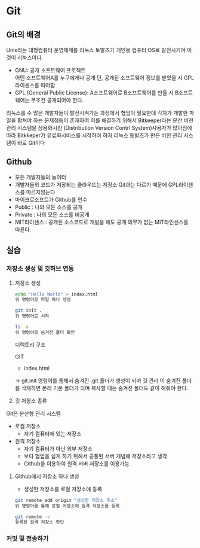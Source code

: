 # Git

## Git의 배경
Unix라는 대형컴퓨터 운영체제를 리눅스 토발즈가 개인용 컴퓨터 OS로 발전시키며 이것이 리눅스이다.
* GNU: 공개 소프트웨어 프로젝트  
어떤 소프트웨어A를 누구에게나 공개 단, 공개된 소프트웨어 정보를 받았을 시 GPL 라이센스를 따야함 
* GPL (General Public License): A소프트웨어로 B소프트웨어를 만들 시 B소프트웨어는 무조건 공개되어야 한다.  

리눅스를 수 많은 개발자들이 발전시켜가는 과정에서 협업이 필요한데 각자가 개발한 파일을 합쳐야 하는 문제점등이 존재하여 이를 해결하기 위해서 Bitkeeper라는 분산 버전 관리 시스템을 상용화시킴 (Distribution Version Contrl System)사용자가 많아짐에 따라 Bitkkeper가 유료화서비스를 시작하려 하자 리눅스 토발즈가 만든 버전 관리 시스템이 바로 Git이다

## Github

* 모든 개발자들의 놀이터
* 개발자들의 코드가 저장되는 클라우드는 저장소 Git과는 다르기 때문에 GPL라이센스를 따르지않는다
* 마이크로소프트가 Github를 인수
* Public : 나의 모든 소스를 공개
* Private : 나의 모든 소스를 비공개
* MIT라이센스 : 공개된 소스코드로 개발을 해도 공개 의무가 없는 MIT라인센스를 따른다. 

## 실습 

### 저장소 생성 및 깃허브 연동

1. 저장소 생성
    
    ```bash
    echo "Hello World" > index.html
    위 명령어로 파일 하나 생성
    
    git init .
    위 명령어로 시작
    
    ls -a
    위 명령어로 숨겨진 폴더 확인
    ```
    
    디렉토리 구조
    
    GIT
    
    - index.html
    
    → git.init 명령어를 통해서 숨겨진 .git 폴더가 생성이 되며 깃 관리 이 숨겨진 폴더를 삭제하면 본래 기본 폴더가 되며 복사할 때는 숨겨진 폴더도 같이 해줘야 한다.
    
2. 깃 저장소 종류

Git은 분산형 관리 시스템

- 로컬 저장소
    - 자기 컴퓨터에 있는 저장소
- 원격 저장소
    - 자기 컴퓨터가 아닌 외부 저장소
    - 보다 협업을 쉽게 하기 위해서 공통된 서버 개념에 저장소라고 생각
    - Github을 이용하여 원격 서버 저장소를 이용가능
1. Github에서 저장소 하나 생성
    - 생성한 저장소를 로컬 저장소에 등록
    
    ```bash
    git remote add origin "생성한 저장소 주소"
    위 명령어를 통해 로컬 저장소에 원격 저장소를 등록
    
    git remote -v 
    등록된 원격 저장소 확인
    ```
    

### 커밋 및 전송하기


